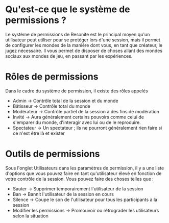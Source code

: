 <languages/>

# Qu'est-ce que le système de permissions ?

Le système de permissions de Resonite est le principal moyen qu'un
utilisateur peut utiliser pour se protéger lors d'une session, mais il
permet de configurer les mondes de la manière dont vous, en tant que
créateur, le jugez nécessaire. Il vous permet de disposer de choses
allant des mondes sociaux aux mondes de jeu, en passant par les
expériences.

# Rôles de permissions

Dans le cadre du système de permission, il existe des rôles appelés

-   Admin -> Contrôle total de la session et du monde
-   Bâtisseur -> Contrôle total du monde
-   Modérateur -> Contrôle partiel de la session à des fins de
    modération
-   Invité -> Aura généralement certains pouvoirs comme celui de
    s'emparer du monde, d'interagir avec lui ou de le reproduire.
-   Spectateur -> Un spectateur ; ils ne pourront généralement rien
    faire si ce n'est être là et exister

# Outils de permissions

Sous l'onglet Utilisateurs dans les paramètres de permission, il y a une
liste d'options que vous pouvez faire en tant qu'utilisateur élevé en
fonction de votre contrôle de la session. Vous pouvez faire des choses
telles que :

-   Sauter -> Supprimer temporairement l'utilisateur de la session
-   Ban -> Bannit l'utilisateur de la session en cours
-   Silence -> Coupe le son de l'utilisateur pour tous les participants
    à la session
-   Modifier les permissions -> Promouvoir ou rétrograder les
    utilisateurs selon la situation